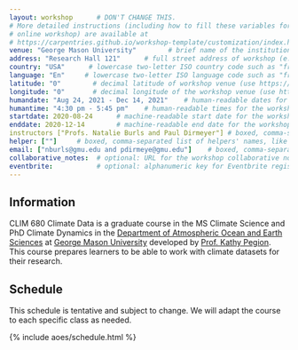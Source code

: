 ```yaml
---
layout: workshop      # DON'T CHANGE THIS.
# More detailed instructions (including how to fill these variables for an
# online workshop) are available at
# https://carpentries.github.io/workshop-template/customization/index.html
venue: "George Mason University"        # brief name of the institution that hosts the workshop without address (e.g., "Euphoric State University")
address: "Research Hall 121"      # full street address of workshop (e.g., "Room A, 123 Forth Street, Blimingen, Euphoria"), videoconferencing URL, or 'online'
country: "USA"      # lowercase two-letter ISO country code such as "fr" (see https://en.wikipedia.org/wiki/ISO_3166-1#Current_codes) for the institution that hosts the workshop
language: "En"     # lowercase two-letter ISO language code such as "fr" (see https://en.wikipedia.org/wiki/List_of_ISO_639-1_codes) for the
latitude: "0"        # decimal latitude of workshop venue (use https://www.latlong.net/)
longitude: "0"       # decimal longitude of the workshop venue (use https://www.latlong.net)
humandate: "Aug 24, 2021 - Dec 14, 2021"    # human-readable dates for the workshop (e.g., "Feb 17-18, 2020")
humantime: "4:30 pm - 5:45 pm"    # human-readable times for the workshop (e.g., "9:00 am - 4:30 pm")
startdate: 2020-08-24      # machine-readable start date for the workshop in YYYY-MM-DD format like 2015-01-01
enddate: 2020-12-14        # machine-readable end date for the workshop in YYYY-MM-DD format like 2015-01-02
instructors ["Profs. Natalie Burls and Paul Dirmeyer"] # boxed, comma-separated list of instructors' names as strings, like ["Kay McNulty", "Betty Jennings", "Betty Snyder"]
helper: [""]     # boxed, comma-separated list of helpers' names, like ["Marlyn Wescoff", "Fran Bilas", "Ruth Lichterman"]
email: ["nburls@gmu.edu and pdirmeye@gmu.edu"]    # boxed, comma-separated list of contact email addresses for the host, lead instructor, or whoever else is handling questions, like ["marlyn.wescoff@example.org", "fran.bilas@example.org", "ruth.lichterman@example.org"]
collaborative_notes:  # optional: URL for the workshop collaborative notes, e.g. an Etherpad or Google Docs document (e.g., https://pad.carpentries.org/2015-01-01-euphoria)
eventbrite:           # optional: alphanumeric key for Eventbrite registration, e.g., "1234567890AB" (if Eventbrite is being used)
---
```


<h2 id="general">Information </h2>

CLIM 680 Climate Data is a graduate course in the MS Climate Science and PhD Climate Dynamics in the [Department of Atmospheric Ocean and Earth Sciences](http://aoes.gmu.edu) at [George Mason University](https://www2.gmu.edu/) developed by [Prof. Kathy Pegion](https://science.gmu.edu/directory/kathleen-pegion).  This course prepares learners to be able to work with climate datasets for their research.

<h2 id="general">Schedule </h2>

This schedule is tentative and subject to change. We will adapt the course to each specific class as needed. 

{% include aoes/schedule.html %}

